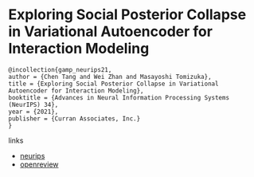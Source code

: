 # Exploring Social Posterior Collapse in Variational Autoencoder for Interaction Modeling

```
@incollection{gamp_neurips21,
author = {Chen Tang and Wei Zhan and Masayoshi Tomizuka},
title = {Exploring Social Posterior Collapse in Variational Autoencoder for Interaction Modeling},
booktitle = {Advances in Neural Information Processing Systems (NeurIPS) 34},
year = {2021},
publisher = {Curran Associates, Inc.}
}
```

links
- [neurips](https://neurips.cc/Conferences/2021/ScheduleMultitrack?event=26835)
- [openreview](https://openreview.net/forum?id=iNUKmzaL-M5)
